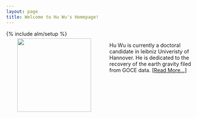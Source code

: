 ```yaml
---
layout: page
title: Welcome to Hu Wu's Homepage!
---
```

{% include alm/setup %}
<script language="javascript">
$($("#home").children()[0]).css('color', '#EC6197');
</script>

<div name="photo" style="position:relative;float:left;margin:-10px 50px 30px 30px;" width="200px" height="200px">
<img src="http://wuhu-ife.github.io/homepage/imgs/home.jpg" height="200px" >
</div>

Hu Wu is currently a doctoral candidate in leibniz Univeristy of Hannover. He is dedicated to the recovery of the earth gravity filed from GOCE data. [[Read More...]](http://wuhu-ife.github.io/homepage/cv.html)